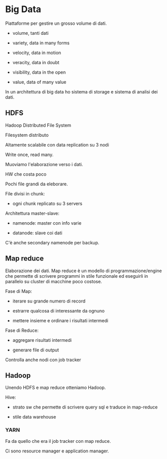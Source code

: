 # Big Data

Piattaforme per gestire un grosso volume di dati.

- volume, tanti dati

- variety, data in many forms

- velocity, data in motion

- veracity, data in doubt

- visibility, data in the open

- value, data of many value

In un architettura di big data ho sistema di storage e sistema di analisi dei dati.

## HDFS

Hadoop Distributed File System

Filesystem distributo

Altamente scalabile con data replication su 3 nodi

Write once, read many.

Muoviamo l'elaborazione verso i dati.

HW che costa poco

Pochi file grandi da eleborare.

File divisi in chunk:

- ogni chunk replicato su 3 servers

Architettura master-slave:

- namenode: master con info varie

- datanode: slave coi dati

C'è anche secondary namenode per backup.

## Map reduce

Elaborazione dei dati. Map reduce è un modello di programmazione/engine che permette di scrivere programmi in stile funzionale ed eseguirli in parallelo su cluster di macchine poco costose.

Fase di Map:

- iterare su grande numero di record

- estrarre qualcosa di interessante da ognuno

- mettere insieme e ordinare i risultati intermedi

Fase di Reduce:

- aggregare risultati intermedi

- generare file di output

Controlla anche nodi con job tracker

## Hadoop

Unendo HDFS e map reduce otteniamo Hadoop.

Hive:

- strato sw che permette di scrivere query sql e traduce in map-reduce

- stile data warehouse

### YARN

Fa da quello che era il job tracker con map reduce.

Ci sono resource manager e application manager.





